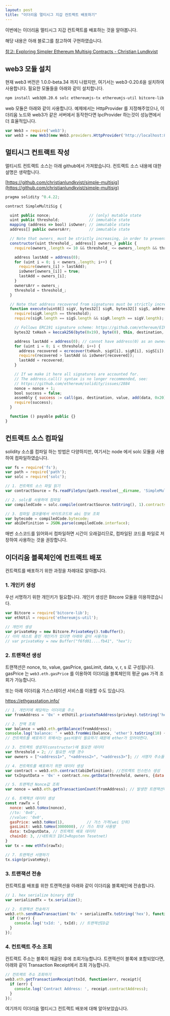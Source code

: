 ```yaml
---
layout: post
title: "이더리움 멀티시그 지갑 컨트랙트 배포하기"
---
```


이번에는 이더리움 멀티시그 지갑 컨트랙트를 배포하는 것을 알아봅니다. 

해당 내용은 아래 블로그를 참고하여 구현하였습니다.

[참고: Exploring Simpler Ethereum Multisig Contracts - Christian Lundkvist](https://medium.com/@ChrisLundkvist/exploring-simpler-ethereum-multisig-contracts-b71020c19037)



## web3 모듈 설치

현재 web3 버전은 1.0.0-beta.34 까지 나왔지만, 여기서는 web3-0.20.6을 설치하여 사용합니다. 필요한 모듈들을 아래와 같이 설치합니다.

```bash
npm install web3@0.20.6 solc ethereumjs-tx ethereumjs-util bitcore-lib
```

web 모듈은 아래와 같이 사용합니다. 예제에서는 HttpProvider 를 지정해주었으나, 이더리움 노드와 web3가 같은 서버에서 동작한다면 IpcProvider 하는것이 성능면에서 더 효율적입니다.

```javascript
var Web3 = require('web3');
var web3 = new Web3(new Web3.providers.HttpProvider('http://localhost:8551'));
```



## 멀티시그 컨트랙트 작성

멀티시트 컨트랙트 소스는 아래 github에서 가져왔습니다. 컨트랙트 소스 내용에 대한 설명은 생략합니다.

[https://github.com/christianlundkvist/simple-multisig](https://github.com/christianlundkvist/simple-multisig)

```javascript
pragma solidity ^0.4.22;

contract SimpleMultiSig {

  uint public nonce;                 // (only) mutable state
  uint public threshold;             // immutable state
  mapping (address => bool) isOwner; // immutable state
  address[] public ownersArr;        // immutable state

  // Note that owners_ must be strictly increasing, in order to prevent duplicates
  constructor(uint threshold_, address[] owners_) public {
    require(owners_.length <= 10 && threshold_ <= owners_.length && threshold_ >= 0);

    address lastAdd = address(0); 
    for (uint i = 0; i < owners_.length; i++) {
      require(owners_[i] > lastAdd);
      isOwner[owners_[i]] = true;
      lastAdd = owners_[i];
    }
    ownersArr = owners_;
    threshold = threshold_;
  }

  // Note that address recovered from signatures must be strictly increasing, in order to prevent duplicates
  function execute(uint8[] sigV, bytes32[] sigR, bytes32[] sigS, address destination, uint value, bytes data) public {
    require(sigR.length == threshold);
    require(sigR.length == sigS.length && sigR.length == sigV.length);

    // Follows ERC191 signature scheme: https://github.com/ethereum/EIPs/issues/191
    bytes32 txHash = keccak256(byte(0x19), byte(0), this, destination, value, data, nonce);

    address lastAdd = address(0); // cannot have address(0) as an owner
    for (uint i = 0; i < threshold; i++) {
      address recovered = ecrecover(txHash, sigV[i], sigR[i], sigS[i]);
      require(recovered > lastAdd && isOwner[recovered]);
      lastAdd = recovered;
    }

    // If we make it here all signatures are accounted for.
    // The address.call() syntax is no longer recommended, see:
    // https://github.com/ethereum/solidity/issues/2884
    nonce = nonce + 1;
    bool success = false;
    assembly { success := call(gas, destination, value, add(data, 0x20), mload(data), 0, 0) }
    require(success);
  }

  function () payable public {}
}
```



## 컨트랙트 소스 컴파일

solidity 소스를 컴파일 하는 방법은 다양하지만, 여기서는 node 에서 solc 모듈을 사용하여 컴파일하였습니다.

```javascript
var fs = require('fs');
var path = require('path');
var solc = require('solc');

// 1. 컨트랙트 소스 파일 읽기
var contractSource = fs.readFileSync(path.resolve(__dirname, 'SimpleMultiSig.sol'), 'utf8');

// 2. solc를 사용하여 컴파일
var compiledCode = solc.compile(contractSource.toString(), 1).contracts[':SimpleMultiSig'];

// 3. 컴파일 결과물에서 바이트코드와 abi 정보 조회
var bytecode = compiledCode.bytecode;
var abiDefinition = JSON.parse(compiledCode.interface);
```

매번 소스코드를 읽어와서 컴파일하면 시간이 오래걸리므로, 컴파일된 코드를 파일로 저장하여 사용하는 것을 권장합니다.



## 이더리움 블록체인에 컨트랙트 배포

컨트랙트를 배포하기 위한 과정을 차례대로 알아봅니다.



### 1. 개인키 생성

우선 서명하기 위한 개인키가 필요합니다. 개인키 생성은 Bitcore 모듈을 이용하였습니다.

```javascript
var Bitcore = require('bitcore-lib');
var ethUtil = require('ethereumjs-util');

// 개인키 생성
var privateKey = new Bitcore.PrivateKey().toBuffer(); 
// 이미 테스트 중인 개인키가 있다면 아래와 같이 사용가능
// var privateKey = new Buffer("f6fd01....fb41", "hex"); 
```

### 2. 트랜잭션 생성

트랜잭션은 nonce, to, value, gasPrice, gasLimit, data, v, r, s 로 구성됩니다. gasPrice 는 `web3.eth.gasPrice` 를 이용하여 이더리움 블록체인의 평균 gas 가격 조회가 가능합니다. 

또는 아래 이더리움 가스스테이션 서비스를 이용할 수도 있습니다.

https://ethgasstation.info/

```javascript
// 1. 개인키에 해당하는 이더리움 주소
var fromAddress = '0x' + ethUtil.privateToAddress(privkey).toString('hex');  

// 2. 잔액 조회
var balance = web3.eth.getBalance(fromAddress);
console.log('balance: ' + web3.fromWei(balance, 'ether').toString(10) + ' ETH');
// 컨트랙트를 배포하기 위해서는 gas비용이 필요하기 때문에 ether가 있어야한다.

// 3. 컨트랙트 생성자(constructor)에 필요한 데이터
var threshold = 2; // 필요한 서명 갯수
var owners = ["<address1>", "<address2>", "<address3>"]; // 서명자 주소들

// 4. 컨트랙트를 배포하기 위한 데이터 생성
var contract = web3.eth.contract(abiDefinition); //컨트랙트 인스턴스 생성
var txInputData = '0x' + contract.new.getData(threshold, owners, {data: bytecode});

// 5. 트랜잭션 Nonce값 조회
var nonce = web3.eth.getTransactionCount(fromAddress); // 발생한 트랜잭션이 없다면 0이 조회됨

// 6. 트랙잭션 데이터 생성
const rawTx = {
  nonce: web3.toHex(nonce),
  //to: '0x0',
  //value: '0x0',					
  gasPrice: web3.toHex(1), 			// 가스 가격(wei 단위)
  gasLimit: web3.toHex(3000000), // 가스 최대 사용량
  data: txInputData, // 컨트랙트 배포 데이터                   
  chainId: 3, //네트워크 ID(3=Ropsten Tesetnet)
}
var tx = new ethTx(rawTx);

// 7. 트랜잭션 서명하기
tx.sign(privateKey);
```

### 3. 트랜잭션 전송

컨트랙트를 배포를 위한 트랜잭션을 아래와 같이 이더리움 블록체인에 전송합니다.

```javascript
// 1. hex serialize binary 생성
var serializedTx = tx.serialize(); 

// 2. 트랜잭션 전송하기
web3.eth.sendRawTransaction('0x' + serializedTx.toString('hex'), function(err, txId) {
  if (!err) {
    console.log('txId: ', txId); // 트랜잭션ID값
  }
});
```

### 4. 컨트랙트 주소 조회

컨트랙트 주소는 블록이 채굴된 후에 조회가능합니다. 트랜잭션이 블록에 포함되었다면, 아래와 같이 Transaction Receipt에서 조회 가능합니다.

```javascript
// 컨트랙트 주소 조회하기
web3.eth.getTransactionReceipt(txId, function(err, receipt){
  if (err) {
    console.log('Contract Address: ', receipt.contractAddress);
  }
});
```



여기까지 이더리움 멀티시그 컨트랙트 배포에 대해 알아보았습니다.
